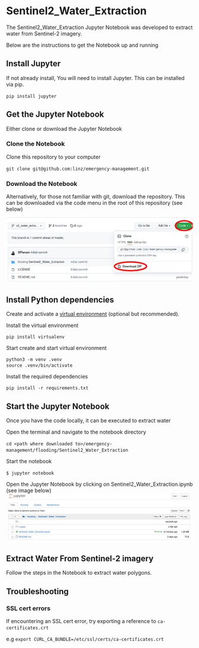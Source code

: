 # Sentinel2_Water_Extraction
The Sentinel2_Water_Extraction Jupyter Notebook was developed to extract water from Sentinel-2 imagery. 

Below are the instructions to get the Notebook up and running 
## Install Jupyter
If not already install, You will need to install Jupyter. This can be installed via pip.

`pip install jupyter`

## Get the Jupyter Notebook
Either clone or download the Jupyter Notebook

### Clone the Notebook
Clone this repository to your computer 

`git clone git@github.com:linz/emergency-management.git`

### Download the Notebook
Alternatively, for those not familiar with git, download the repository. This can be downloaded via the code menu in the root of this repository (see below)

![download notebook](images/download.png "download notebook")


## Install Python dependencies
Create and activate a [virtual environment](https://docs.python.org/3/library/venv.html) (optional but recommended).


Install the virtual environment
```
pip install virtualenv
```

Start create and start virtual environment

```
python3 -m venv .venv
source .venv/bin/activate
```

Install the required dependencies

```
pip install -r requirements.txt

```

## Start the Jupyter Notebook
Once you have the code locally, it can be executed to extract water

Open the terminal and navigate to the notebook directory

`cd <path where downloaded to>/emergency-management/flooding/Sentinel2_Water_Extraction`

Start the notebook

`$ jupyter notebook`

Open the Jupyter Notebook by clicking on Sentinel2_Water_Extraction.ipynb (see image below)
![jupyter dir](images/jupyter.png "jupyter dir")


 ## Extract Water From Sentinel-2 imagery
 Follow the steps in the Notebook to extract water polygons.

 ## Troubleshooting 
 ### SSL cert errors
 If encountering an SSL cert error, try exporting a reference to `ca-certificates.crt`

 e.g
 `export CURL_CA_BUNDLE=/etc/ssl/certs/ca-certificates.crt`
